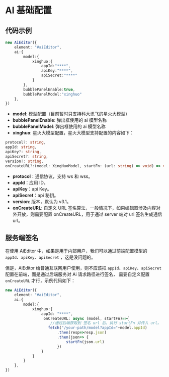 # AI 基础配置


## 代码示例

```typescript
new AiEditor({
    element: "#aiEditor",
    ai:{
        model:{
            xinghuo:{
                appId:"****",
                apiKey:"****",
                apiSecret:"****"
            }
        },
        bubblePanelEnable:true,
        bubblePanelModel:"xinghuo"
    },
})
```

- **model**: 模型配置（目前暂时只支持科大讯飞的星火大模型）
- **bubblePanelEnable**: 弹出框使用的 ai 模型名称
- **bubblePanelModel**: 弹出框使用的 ai 模型名称
- **xinghuo**: 星火大模型配置，星火大模型支持配置的内容如下：


```typescript
protocol?: string,
appId: string,
apiKey?: string,
apiSecret?: string,
version?: string,
onCreateURL?:(model: XingHuoModel, startFn: (url: string) => void) => void,
```
- **protocol**：通信协议，支持 ws 和 wss。
- **appId**：应用 ID。
- **apiKey**：api Key。
- **apiSecret**：api 秘钥。
- **version**: 版本，默认为 v3.1。
- **onCreateURL**: 自定义 URL 签名算法，一般情况下，如果编辑器涉及内容对外开放，则需要配置 onCreateURL，用于通过 server 端对 url 签名生成通信 url。

## 服务端签名

在使用 AiEditor 中，如果是用于内部用户，我们可以通过前端配置模型的 `appId`、`apiKey`、`apiSecret` ，这是没问题的。

但是，AiEditor 给普通互联网用户使用，则不应该把 `appId`、`apiKey`、`apiSecret` 配置在前端，而是通过后端服务对 Ai 请求路径进行签名，
需要自定义配置 `onCreateURL` 才行，示例代码如下：

```typescript
new AiEditor({
    element: "#aiEditor",
    ai:{
        model:{
            xinghuo:{
                appId: "****",
                 onCreateURL: async (model, startFn)=>{
                    //通过后端获取到 签名 url 后，执行 startFn 并传入 url。
                   fetch("/your-path/model?appId="+model.appId)
                       .then(resp=>resp.json)
                       .then(json=> {
                           startFn(json.url)
                       })
                }
            }
        }
    },
})
```
